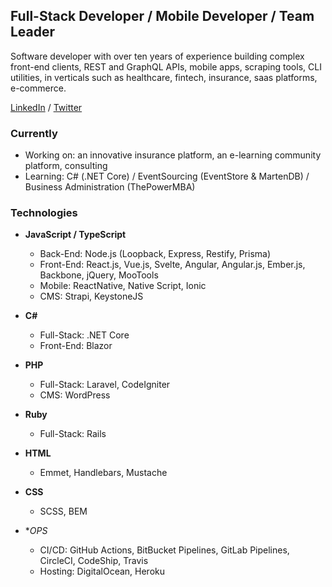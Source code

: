 ## Full-Stack Developer / Mobile Developer / Team Leader

Software developer with over ten years of experience building complex front-end clients, REST and GraphQL APIs, mobile apps, scraping tools, CLI utilities, in verticals such as healthcare, fintech, insurance, saas platforms, e-commerce.

[LinkedIn](https://www.linkedin.com/in/salvatoreformisano/) / [Twitter](https://twitter.com/sformisano)

### Currently

* Working on: an innovative insurance platform, an e-learning community platform, consulting
* Learning: C# (.NET Core) / EventSourcing (EventStore & MartenDB) / Business Administration (ThePowerMBA)

### Technologies

* **JavaScript / TypeScript**
  * Back-End: Node.js (Loopback, Express, Restify, Prisma)
  * Front-End: React.js, Vue.js, Svelte, Angular, Angular.js, Ember.js, Backbone, jQuery, MooTools
  * Mobile: ReactNative, Native Script, Ionic
  * CMS: Strapi, KeystoneJS

* **C#**
  * Full-Stack: .NET Core
  * Front-End: Blazor

* **PHP**
  * Full-Stack: Laravel, CodeIgniter
  * CMS: WordPress

* **Ruby**
  * Full-Stack: Rails

* **HTML**
  * Emmet, Handlebars, Mustache
  
* **CSS**
  * SCSS, BEM

* **OPS*
  * CI/CD: GitHub Actions, BitBucket Pipelines, GitLab Pipelines, CircleCI, CodeShip, Travis
  * Hosting: DigitalOcean, Heroku
